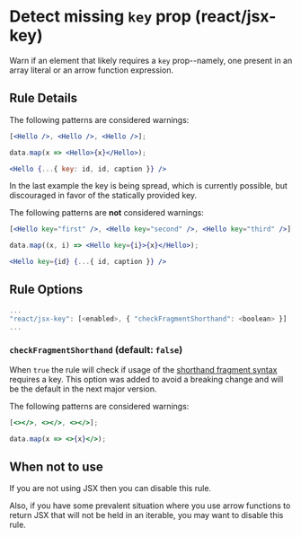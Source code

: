 # Detect missing `key` prop (react/jsx-key)

Warn if an element that likely requires a `key` prop--namely, one present in an
array literal or an arrow function expression.

## Rule Details

The following patterns are considered warnings:

```jsx
[<Hello />, <Hello />, <Hello />];

data.map(x => <Hello>{x}</Hello>);

<Hello {...{ key: id, id, caption }} />
```

In the last example the key is being spread, which is currently possible, but discouraged in favor of the statically provided key.

The following patterns are **not** considered warnings:

```jsx
[<Hello key="first" />, <Hello key="second" />, <Hello key="third" />];

data.map((x, i) => <Hello key={i}>{x}</Hello>);

<Hello key={id} {...{ id, caption }} />
```

## Rule Options

```js
...
"react/jsx-key": [<enabled>, { "checkFragmentShorthand": <boolean> }]
...
```

### `checkFragmentShorthand` (default: `false`)

When `true` the rule will check if usage of the [shorthand fragment syntax][short_syntax] requires a key. This option was added to avoid a breaking change and will be the default in the next major version. 

The following patterns are considered warnings:

```jsx
[<></>, <></>, <></>];

data.map(x => <>{x}</>);
```

## When not to use

If you are not using JSX then you can disable this rule.

Also, if you have some prevalent situation where you use arrow functions to
return JSX that will not be held in an iterable, you may want to disable this
rule.

[short_syntax]: https://reactjs.org/docs/fragments.html#short-syntax
